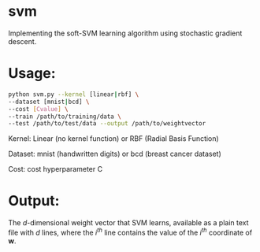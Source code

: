 # svm
Implementing the soft-SVM learning algorithm using stochastic gradient
descent.

# Usage:
```bash
python svm.py --kernel [linear|rbf] \
--dataset [mnist|bcd] \
--cost [Cvalue] \
--train /path/to/training/data \
--test /path/to/test/data --output /path/to/weightvector
```

Kernel: Linear (no kernel function) or RBF (Radial Basis Function)

Dataset: mnist (handwritten digits) or bcd (breast cancer dataset)

Cost: cost hyperparameter C

# Output:
The *d*-dimensional weight vector that SVM learns, available as a plain text file with *d* lines, where the *i<sup>th</sup>* line contains the value of the *i<sup>th</sup>* coordinate of **w**.
